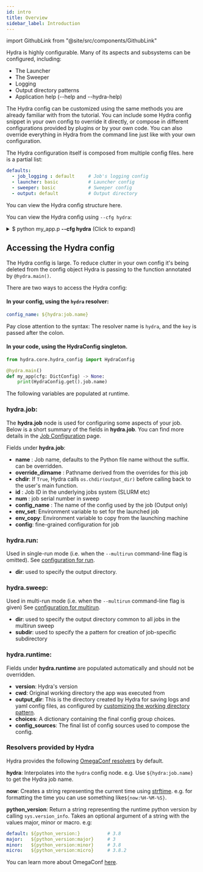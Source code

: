 ```yaml
---
id: intro
title: Overview
sidebar_label: Introduction
---
```


import GithubLink from "@site/src/components/GithubLink"

Hydra is highly configurable. Many of its aspects and subsystems can be configured, including:
* The Launcher
* The Sweeper
* Logging
* Output directory patterns
* Application help (--help and --hydra-help)

The Hydra config can be customized using the same methods you are already familiar with from the tutorial.
You can include some Hydra config snippet in your own config to override it directly, or compose in different
configurations provided by plugins or by your own code. You can also override everything in Hydra from the command 
line just like with your own configuration.

The Hydra configuration itself is composed from multiple config files. here is a partial list:
```yaml title="hydra/config"
defaults:
  - job_logging : default     # Job's logging config
  - launcher: basic           # Launcher config
  - sweeper: basic            # Sweeper config
  - output: default           # Output directory
```
You can view the Hydra config structure <GithubLink to="hydra/conf/__init__.py">here</GithubLink>.

You can view the Hydra config using `--cfg hydra`:
<details>
<summary> $ python my_app.p <b>--cfg hydra</b> (Click to expand)</summary>

```yaml
hydra:
  run:
    dir: outputs/${now:%Y-%m-%d}/${now:%H-%M-%S}
  sweep:
    dir: multirun/${now:%Y-%m-%d}/${now:%H-%M-%S}
    subdir: ${hydra.job.num}
  launcher:
    _target_: hydra._internal.core_plugins.basic_launcher.BasicLauncher
  sweeper:
    _target_: hydra._internal.core_plugins.basic_sweeper.BasicSweeper
    max_batch_size: null
  hydra_logging:
    version: 1
    formatters:
    ...
```
</details>


## Accessing the Hydra config
The Hydra config is large. To reduce clutter in your own config it's being deleted from the config object
Hydra is passing to the function annotated by `@hydra.main()`.

There are two ways to access the Hydra config:

#### In your config, using the `hydra` resolver:
```yaml
config_name: ${hydra:job.name}
```
Pay close attention to the syntax: The resolver name is `hydra`, and the `key` is passed after the colon.

#### In your code, using the HydraConfig singleton.
```python
from hydra.core.hydra_config import HydraConfig

@hydra.main()
def my_app(cfg: DictConfig) -> None:
    print(HydraConfig.get().job.name)
```

The following variables are populated at runtime.  

### hydra.job:
The **hydra.job** node is used for configuring some aspects of your job. 
Below is a short summary of the fields in **hydra.job**. 
You can find more details in the [Job Configuration](job.md) page.

Fields under **hydra.job**:
- **name** : Job name, defaults to the Python file name without the suffix. can be overridden.
- **override_dirname** : Pathname derived from the overrides for this job
- **chdir**: If `True`, Hydra calls `os.chdir(output_dir)` before calling back to the user's main function.
- **id** : Job ID in the underlying jobs system (SLURM etc)
- **num** : job serial number in sweep
- **config_name** : The name of the config used by the job (Output only)
- **env_set**: Environment variable to set for the launched job
- **env_copy**: Environment variable to copy from the launching machine
- **config**: fine-grained configuration for job

### hydra.run:
Used in single-run mode (i.e. when the `--multirun` command-line flag is omitted).
See [configuration for run](workdir.md#configuration-for-run).
- **dir**: used to specify the output directory.

### hydra.sweep:
Used in multi-run mode (i.e. when the `--multirun` command-line flag is given)
See [configuration for multirun](workdir.md#configuration-for-multirun).
- **dir**: used to specify the output directory common to all jobs in the multirun sweep
- **subdir**: used to specify the a pattern for creation of job-specific subdirectory

### hydra.runtime:
Fields under **hydra.runtime** are populated automatically and should not be overridden.
- **version**: Hydra's version
- **cwd**: Original working directory the app was executed from
- **output_dir**: This is the directory created by Hydra for saving logs and
  yaml config files, as configured by [customizing the working directory pattern](workdir.md).
- **choices**: A dictionary containing the final config group choices.
- **config_sources**: The final list of config sources used to compose the config.


### Resolvers provided by Hydra
Hydra provides the following [OmegaConf resolvers](https://omegaconf.readthedocs.io/en/latest/usage.html#resolvers) by default.

**hydra**: Interpolates into the `hydra` config node. e.g. Use `${hydra:job.name}` to get the Hydra job name.

**now**: Creates a string representing the current time using 
[strftime](https://docs.python.org/3/library/datetime.html#strftime-and-strptime-behavior).
e.g. for formatting the time you can use something like`${now:%H-%M-%S}`.

**python_version**: Return a string representing the runtime python version by calling `sys.version_info`.
Takes an optional argument of a string with the values major, minor or macro.
e.g:
```yaml
default: ${python_version:}          # 3.8
major:   ${python_version:major}     # 3
minor:   ${python_version:minor}     # 3.8
micro:   ${python_version:micro}     # 3.8.2
```

You can learn more about OmegaConf <a class="external" href="https://omegaconf.readthedocs.io/en/latest/usage.html#access-and-manipulation" target="_blank">here</a>.
